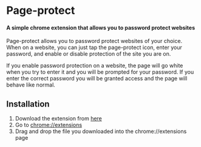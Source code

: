 # Page-protect
#### A simple chrome extension that allows you to password protect websites

Page-protect allows you to password protect websites of your choice. When on a website, you can just tap the page-protect icon, enter your password, and enable or disable protection of the site you are on.

If you enable password protection on a website, the page will go white when you try to enter it and you will be prompted for your password. If you enter the correct password you will be granted access and the page will behave like normal.

## Installation
1. Download the extension from [here](https://github.com/tjespe/Page-protect/releases/download/v1.0/Page-protect.crx)
2. Go to [chrome://extensions](chrome://extensions)
3. Drag and drop the file you downloaded into the chrome://extensions page
